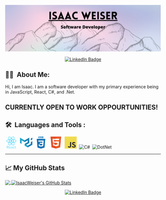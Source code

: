 ![Profile-readme-banner](https://github.com/IsaacWeiser/IsaacWeiser/blob/main/github-readme-banner.png?raw=true)
<p align="center" width="100%">
<a href="https://www.linkedin.com/in/isaac-weiser"><img src="https://img.shields.io/badge/LinkedIn-blue?style=for-the-badge&logo=linkedin&logoColor=white" alt="LinkedIn Badge"></a>
</p>


## 👨‍💻 &nbsp;About Me:

Hi, I am Isaac.
I am a software developer with my primary experience being in JavaScript, React, C#, and .Net.


CURRENTLY OPEN TO WORK OPPOURTUNITIES!
---
## 🛠 &nbsp;Languages and Tools :
<p>
<img src="https://github.com/devicons/devicon/blob/master/icons/react/react-original-wordmark.svg" title="React" alt="React" width="40" height="40"/>&nbsp;
<img src="https://github.com/devicons/devicon/blob/master/icons/materialui/materialui-original.svg" title="Material UI" alt="Material UI" width="40" height="40"/>&nbsp;
<img src="https://github.com/devicons/devicon/blob/master/icons/css3/css3-plain-wordmark.svg"  title="CSS3" alt="CSS" width="40" height="40"/>&nbsp;
<img src="https://github.com/devicons/devicon/blob/master/icons/html5/html5-original.svg" title="HTML5" alt="HTML" width="40" height="40"/>&nbsp;
<img src="https://github.com/devicons/devicon/blob/master/icons/javascript/javascript-original.svg" title="JavaScript" alt="JavaScript" width="40" height="40"/>&nbsp;
<img src="https://cdn.jsdelivr.net/gh/devicons/devicon/icons/csharp/csharp-original.svg" title="C#" alt="C#" width="40" height="40"/>&nbsp;
<img src="https://cdn.jsdelivr.net/gh/devicons/devicon/icons/dot-net/dot-net-original-wordmark.svg" title=".NET" alt="DotNet" width="40" height="40" />&nbsp;
</p>

---
## &#x1f4c8; My GitHub Stats

<a href="https://github.com/IsaacWeiser/IsaacWeiser">
  <img align="center" src="https://github-readme-stats.vercel.app/api/top-langs/?username=IsaacWeiser&hide=tsql,html&title_color=000000&text_color=000000" />
</a>

<a href="https://github.com/IsaacWeiser/IsaacWeiser">
  <img align="center" src="https://github-readme-stats.vercel.app/api?username=IsaacWeiser&show_icons=true&line_height=27&count_private=true&title_color=000000&text_color=000000&icon_color=FAC051" alt="IsaacWeiser's GitHub Stats" />
</a>


[1]: https://www.linkedin.com/in/isaac-weiser

<p align="center" width="100%">
<a href="https://www.linkedin.com/in/isaac-weiser"><img src="https://img.shields.io/badge/LinkedIn-blue?style=for-the-badge&logo=linkedin&logoColor=white" alt="LinkedIn Badge"></a>
</p>

